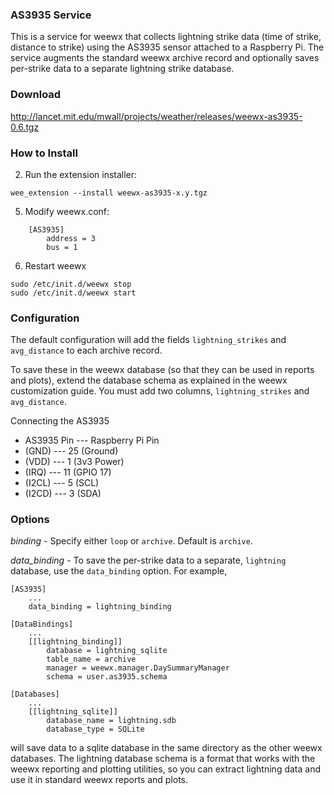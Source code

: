 ### AS3935 Service

This is a service for weewx that collects lightning strike data (time of strike, distance to strike) using the AS3935 sensor attached to a Raspberry Pi.  The service augments the standard weewx archive record and optionally saves per-strike data to a separate lightning strike database.

### Download

http://lancet.mit.edu/mwall/projects/weather/releases/weewx-as3935-0.6.tgz

### How to Install

2.  Run the extension installer:

```
wee_extension --install weewx-as3935-x.y.tgz
```

5.  Modify weewx.conf:

```
    [AS3935]
        address = 3
        bus = 1
```

6. Restart weewx

```
sudo /etc/init.d/weewx stop
sudo /etc/init.d/weewx start
```

### Configuration

The default configuration will add the fields `lightning_strikes` and `avg_distance` to each archive record.

To save these in the weewx database (so that they can be used in reports and plots), extend the database schema as explained in the weewx customization guide.  You must add two columns, `lightning_strikes` and `avg_distance`.

Connecting the AS3935

* AS3935 Pin --- Raspberry Pi Pin
* (GND) --- 25 (Ground)
* (VDD)	--- 1 (3v3 Power)
* (IRQ)	--- 11 (GPIO 17)
* (I2CL) --- 5 (SCL)
* (I2CD) --- 3 (SDA)

### Options

_binding_ - Specify either `loop` or `archive`.  Default is `archive`.

_data_binding_ - To save the per-strike data to a separate, `lightning` database, use the `data_binding` option. For example,

```
[AS3935]
    ...
    data_binding = lightning_binding

[DataBindings]                             
    ...                                     
    [[lightning_binding]]                                                       
        database = lightning_sqlite                                             
        table_name = archive                                                    
        manager = weewx.manager.DaySummaryManager                               
        schema = user.as3935.schema                                             

[Databases]
    ...
    [[lightning_sqlite]]                                                        
        database_name = lightning.sdb                                           
        database_type = SQLite                                                  
```

will save data to a sqlite database in the same directory as the other weewx databases.  The lightning database schema is a format that works with the weewx reporting and plotting utilities, so you can extract lightning data and use it in standard weewx reports and plots.
